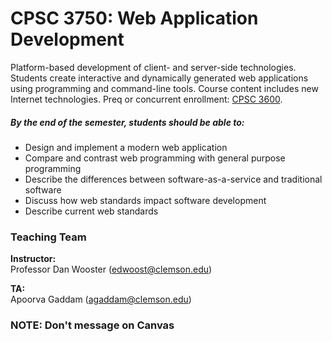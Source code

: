 # CPSC 3750: Web Application Development

Platform-based development of client- and server-side technologies. Students create interactive and dynamically generated web applications using programming and command-line tools. Course content includes new Internet technologies. Preq or concurrent enrollment: [CPSC 3600](https://catalog.clemson.edu/content.php?catoid=28&catoid=28&navoid=885&filter%5Bitem_type%5D=3&filter%5Bonly_active%5D=1&filter%5B3%5D=1&filter%5Bcpage%5D=12#tt5752).

##### By the end of the semester, students should be able to:
- Design and implement a modern web application 
- Compare and contrast web programming with general purpose programming 
- Describe the differences between software-as-a-service and traditional software 
- Discuss how web standards impact software development 
- Describe current web standards 
 
### Teaching Team

**Instructor:**  
Professor Dan Wooster (edwoost@clemson.edu)  

**TA:**  
Apoorva Gaddam (agaddam@clemson.edu)  


### **NOTE: Don't message on Canvas**
